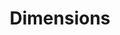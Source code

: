 ---
layout: default
bigquery: https://console.cloud.google.com/bigquery?p=covid-19-dimensions-ai&page=table&d=data&t=publications
contributors: Digital Science, https://www.digital-science.com/
cost: Free for personal, non-commercial use.
description: Dimensions contains more than 100 million publications, ranging from
  articles published in scholarly journals, books and book chapters, to preprints
  and conference proceedings. All publications are contextualized with linked data
  sets, funding, publications, patents, clinical trials, and policy documents. You
  can also view associated categories, funders, institutions, and researcher profiles.
documentation: https://docs.dimensions.ai/bigquery/index.html
last_edit: 04/05/2022, 15:28:41
location: https://www.dimensions.ai/products/free/
maintained_by: Digital Science, https://www.digital-science.com/
schema_fields:
- date_imported_gbq
- eisbn
- associated_publication_arxiv_id
- research_org_state_names
- research_org_country_names
- isbn
- category_hrcs_hc
- altmetrics
- resulting_publication_doi
- categories
- funder_org
- research_org_city_names
- funder_countries
- linkout
- repository_id
- filing_year
- start_year
- reference_ids
- publication_year
- type
- category_rcdc
- publication_date
- organisation_details
- created_date
- funding_currency
- assignee_countries
- publisher
- open_access_categories
- relationships
- volume
- research_org_countries
- concepts
- funder_org_state_codes
- granted_date
- address
- funder_org_countries
- research_org_cities
- labels
- pages
- funding_jpy
- end_date
- resulting_publication_ids
- funder_orgs
- license
- description
- date_inserted
- category_icrp_cso
- publication_ids
- funding_cad
- filing_date
- repository_name
- current_assignee_countries
- date_modified
- active_years
- acronyms
- date
- acknowledgements
- open_access_categories_v2
- conference
- date_print
- status
- proceedings_title
- editors
- grant_number
- original_assignee_orgs
- funding_details
- current_assignee_orgs
- book_series_title
- embargo_date
- journal
- acronym
- links
- email_address
- clinical_trial_ids
- application_number
- foa_number
- pmcid
- funding_eur
- assignee_orgs
- brief_title
- parent_id
- research_org_state_codes
- repository_url
- priority_year
- current_assignee
- funding_gbp
- investigators
- associated_publication_pmid
- family_count
- phase
- date_online
- citation_string
- expiration_date
- source_id
- conditions
- authors
- aliases
- patent_ids
- citations
- funding_usd
- granted_year
- associated_grant_ids
- funding_amount
- category_for
- research_orgs
- mesh_terms
- doi
- associated_publication_id
- funding_nzd
- external_ids
- date_normal
- metrics
- original_title
- language
- cited_by_ids
- supporting_grant_ids
- journal_lists
- start_date
- established
- wikipedia_url
- kind
- ipcr
- original_assignee
- abstract
- pmid
- arxiv_id
- legal_events
- family_id
- funding_chf
- cpc
- category_sdg
- id
- associated_publication_doi
- issue
- title
- end_year
- book_title
- category_icrp_ct
- year
- original_abstract
- category_hra
- category_hrcs_rac
- mesh_headings
- family_members_ids
- subtitles
- interventions
- jurisdiction
- types
- registry
- expiration_year
- priority_date
- name
- legal_status
- category_uoa
- researcher_ids
- original_assignee_countries
- category_bra
- funding_aud
- inventor_names
- funder_org_acronyms
- gender
- filing_status
- citations_count
- funder_org_cities
- funding_cny
shortname: dimensions
tags:
- scholarly literature
- patents
- funding
- clinical trials
- academic profiles
terms_of_use: 'Use of both the Dimensions COVID-19 dataset and full Dimensions dataset
  are subject to the Dimensions Terms of use: https://www.dimensions.ai/policies-terms-legal '
title: Dimensions
uuid: dcff88bd-fe6b-4fdb-8159-809bf9d7bc1c
---